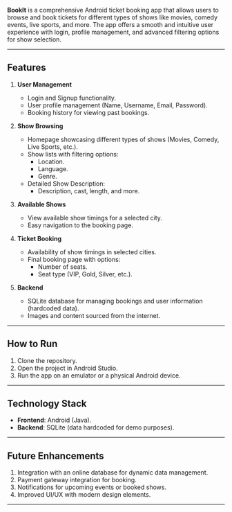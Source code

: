 **BookIt** is a comprehensive Android ticket booking app that allows users to browse and book tickets for different types of shows like movies, comedy events, live sports, and more. The app offers a smooth and intuitive user experience with login, profile management, and advanced filtering options for show selection.

---

## Features

1. **User Management**
   - Login and Signup functionality.
   - User profile management (Name, Username, Email, Password).
   - Booking history for viewing past bookings.

2. **Show Browsing**
   - Homepage showcasing different types of shows (Movies, Comedy, Live Sports, etc.).
   - Show lists with filtering options:
     - Location.
     - Language.
     - Genre.
   - Detailed Show Description:
     - Description, cast, length, and more.

3. **Available Shows**
   - View available show timings for a selected city.
   - Easy navigation to the booking page.

4. **Ticket Booking**
   - Availability of show timings in selected cities.
   - Final booking page with options:
     - Number of seats.
     - Seat type (VIP, Gold, Silver, etc.).

5. **Backend**
   - SQLite database for managing bookings and user information (hardcoded data).
   - Images and content sourced from the internet.

---

## How to Run

1. Clone the repository.
2. Open the project in Android Studio.
3. Run the app on an emulator or a physical Android device.

---

## Technology Stack

- **Frontend**: Android (Java).
- **Backend**: SQLite (data hardcoded for demo purposes).

---

## Future Enhancements

1. Integration with an online database for dynamic data management.
2. Payment gateway integration for booking.
3. Notifications for upcoming events or booked shows.
4. Improved UI/UX with modern design elements.

---
